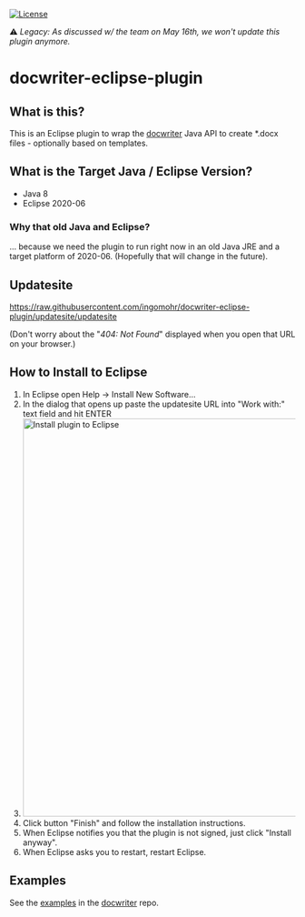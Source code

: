 [![License](https://img.shields.io/badge/License-Apache%202.0-yellow.svg)](https://opensource.org/licenses/Apache-2.0)

⚠️ _Legacy: As discussed w/ the team on May 16th, we won't update this plugin anymore._

# docwriter-eclipse-plugin

## What is this?
This is an Eclipse plugin to wrap the [docwriter](https://github.com/ingomohr/docwriter) Java API to create *.docx files - optionally based on templates.

## What is the Target Java / Eclipse Version?
- Java 8
- Eclipse 2020-06

### Why that old Java and Eclipse?
... because we need the plugin to run right now in an old Java JRE and a target platform of 2020-06. (Hopefully that will change in the future).

## Updatesite
https://raw.githubusercontent.com/ingomohr/docwriter-eclipse-plugin/updatesite/updatesite

(Don't worry about the "_404: Not Found_" displayed when you open that URL on your browser.)

## How to Install to Eclipse
1. In Eclipse open Help -> Install New Software...
2. In the dialog that opens up paste the updatesite URL into "Work with:" text field and hit ENTER
3. <img width="700" alt="Install plugin to Eclipse" src="https://user-images.githubusercontent.com/2838592/138778750-33af6e1e-bba6-46c2-92e4-ad909211cb2d.png">
4. Click button "Finish" and follow the installation instructions.
5. When Eclipse notifies you that the plugin is not signed, just click "Install anyway".
6. When Eclipse asks you to restart, restart Eclipse.

## Examples
See the [examples](https://github.com/ingomohr/docwriter/wiki/Examples) in the [docwriter](https://github.com/ingomohr/docwriter) repo.
